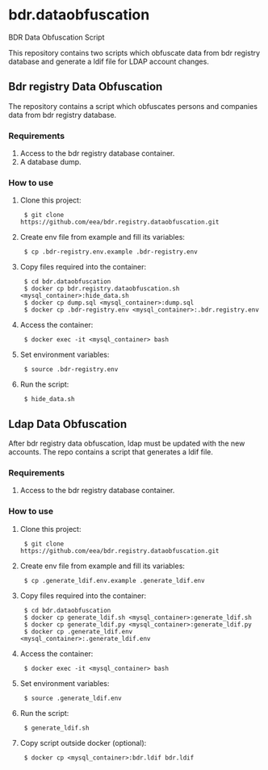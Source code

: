 # bdr.dataobfuscation
BDR Data Obfuscation Script

This repository contains two scripts which obfuscate data from bdr registry database and generate a ldif file for LDAP account changes.

## Bdr registry Data Obfuscation
The repository contains a script which obfuscates persons and companies data from bdr registry database.

### Requirements
  1. Access to the bdr registry database container.
  2. A database dump.

### How to use

1. Clone this project:

        $ git clone https://github.com/eea/bdr.registry.dataobfuscation.git

2. Create env file from example and fill its variables:

        $ cp .bdr-registry.env.example .bdr-registry.env
    
3. Copy files required into the container:

        $ cd bdr.dataobfuscation
        $ docker cp bdr.registry.dataobfuscation.sh <mysql_container>:hide_data.sh
        $ docker cp dump.sql <mysql_container>:dump.sql
        $ docker cp .bdr-registry.env <mysql_container>:.bdr.registry.env

4. Access the container:

        $ docker exec -it <mysql_container> bash

5. Set environment variables:
    
        $ source .bdr-registry.env

6. Run the script:
    
        $ hide_data.sh
    
    
## Ldap Data Obfuscation
  After bdr registry data obfuscation, ldap must be updated with the new accounts. The repo contains a script that generates   a ldif file. 
### Requirements
 
  1. Access to the bdr registry database container.
  
### How to use
1. Clone this project:

        $ git clone https://github.com/eea/bdr.registry.dataobfuscation.git

2. Create env file from example and fill its variables:
   
        $ cp .generate_ldif.env.example .generate_ldif.env
 
3. Copy files required into the container:

        $ cd bdr.dataobfuscation
        $ docker cp generate_ldif.sh <mysql_container>:generate_ldif.sh
        $ docker cp generate_ldif.py <mysql_container>:generate_ldif.py
        $ docker cp .generate_ldif.env <mysql_container>:.generate_ldif.env
    
4. Access the container:

        $ docker exec -it <mysql_container> bash
    
5. Set environment variables:

        $ source .generate_ldif.env

6. Run the script:

        $ generate_ldif.sh

7. Copy script outside docker (optional):

        $ docker cp <mysql_container>:bdr.ldif bdr.ldif
